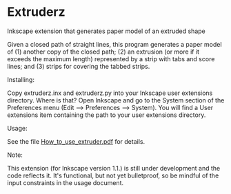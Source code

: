 # Extruderz
 Inkscape extension that generates paper model of an extruded shape

Given a closed path of straight lines, this program generates a paper model of (1) another copy of the closed path; (2) an extrusion (or more if it exceeds the maximum length) represented by a strip with tabs and score lines; and (3) strips for covering the tabbed strips.

Installing:
 
Copy extruderz.inx and extruderz.py into your Inkscape user extensions directory. Where is that? Open Inkscape and go to the System section of the Preferences menu (Edit --> Preferences --> System). You will find a User extensions item containing the path to your user extensions directory.

Usage:

See the file [How_to_use_extruder.pdf](https://github.com/obzerving/Extruderz/blob/main/How_to_use_extruder.pdf) for details.

Note:

This extension (for Inkscape version 1.1.) is still under development and the code reflects it. It's functional, but not yet bulletproof, so be mindful of the input constraints in the usage document.